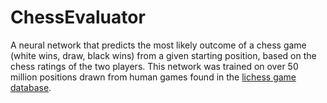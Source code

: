 # ChessEvaluator

A neural network that predicts the most likely outcome of a chess game (white wins, draw, black wins) from a given starting position, based on the chess ratings of the two players. This network was trained on over 50 million positions drawn from human games found in the [lichess game database](https://database.lichess.org/).

